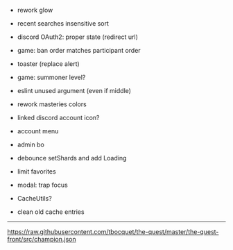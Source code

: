 - rework glow
- recent searches insensitive sort

- discord OAuth2: proper state (redirect url)
- game: ban order matches participant order
- toaster (replace alert)
- game: summoner level?
- eslint unused argument (even if middle)
- rework masteries colors
- linked discord account icon?
- account menu
- admin bo
- debounce setShards and add Loading
- limit favorites
- modal: trap focus
- CacheUtils?
- clean old cache entries

---

https://raw.githubusercontent.com/tbocquet/the-quest/master/the-quest-front/src/champion.json
